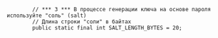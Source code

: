             // *** 3 *** В процессе генерации ключа на основе пароля используйте "соль" (salt)
            // Длина строки "соли" в байтах
            public static final int SALT_LENGTH_BYTES = 20;